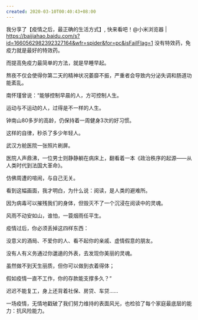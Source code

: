 ```yaml
---
created: 2020-03-10T00:40:43+08:00
---
```


我分享了【疫情之后，最正确的生活方式】, 快来看吧！@小米浏览器 |
https://baijiahao.baidu.com/s?id=1660562982392327164&wfr=spider&for=pc&isFailFlag=1
没有特效药，免疫力就是最好的特效药。

而提高免疫力最简单的方法，就是早睡早起。

熬夜不仅会使得你第二天的精神状况萎靡不振，严重者会导致内分泌失调和肠道功能紊乱。

南怀瑾曾说：“能够控制早晨的人，方可控制人生。

运动与不运动的人，过得是不一样的人生。

钟南山80多岁的高龄，仍保持着一周健身3次的好习惯。

这样的自律，秒杀了多少年轻人。

武汉方舱医院一张照片刷屏。

医院人声鼎沸，一位男士则静静躺在病床上，翻看着一本《政治秩序的起源——从人类时代到法国大革命》。

仿佛周遭的喧闹，与自己无关。

看到这幅画面，我才明白，为什么说：阅读，是人类的避难所。

因为病毒可以摧残我们的身体，但毁灭不了一个沉浸在阅读中的灵魂。

风雨不动安如山，谁怕，一蓑烟雨任平生。

疫情过后，你必须丢掉这四样东西：

没意义的酒局、不爱你的人、看不起你的亲戚、虚情假意的朋友。

没有人有义务通过你邋遢的外表，去发现你美丽的灵魂。

虽然做不到天生丽质，但你可以做到衣着得体；

假如疫情一直不工作，你的存款能支撑多久？“

迟迟不能复工，身上还背着社保、房贷、车贷……

一场疫情，无情地戳破了我们努力维持的表面风光，也检验了每个家庭最底层的能力：抗风险能力。